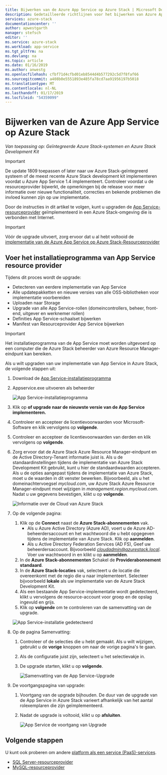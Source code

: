 ```yaml
---
title: Bijwerken van de Azure App Service op Azure Stack | Microsoft Docs
description: Gedetailleerde richtlijnen voor het bijwerken van Azure App Service in Azure Stack
services: azure-stack
documentationcenter: ''
author: apwestgarth
manager: stefsch
editor: ''
ms.service: azure-stack
ms.workload: app-service
ms.tgt_pltfrm: na
ms.devlang: na
ms.topic: article
ms.date: 01/16/2019
ms.author: anwestg
ms.openlocfilehash: cfbf71d4cfbd01eb8544d4b577292c5d7f8faf66
ms.sourcegitcommit: a408b0e5551893e485fa78cd7aa91956197b5018
ms.translationtype: MT
ms.contentlocale: nl-NL
ms.lasthandoff: 01/17/2019
ms.locfileid: "54359099"
---
```

# <a name="update-azure-app-service-on-azure-stack"></a>Bijwerken van de Azure App Service op Azure Stack

*Van toepassing op: Geïntegreerde Azure Stack-systemen en Azure Stack Development Kit*

> [!IMPORTANT]  
> De update 1809 toepassen of later naar uw Azure Stack-geïntegreerd systeem of de meest recente Azure Stack development kit implementeren voordat u Azure App Service 1.4 implementeert. Controleer voordat u de resourceprovider bijwerkt, de opmerkingen bij de release voor meer informatie over nieuwe functionaliteit, correcties en bekende problemen die invloed kunnen zijn op uw implementatie.

Door de instructies in dit artikel te volgen, kunt u upgraden de [App Service-resourceprovider](azure-stack-app-service-overview.md) geïmplementeerd in een Azure Stack-omgeving die is verbonden met Internet.

> [!IMPORTANT]  
> Vóór de upgrade uitvoert, zorg ervoor dat u al hebt voltooid de [implementatie van de Azure App Service op Azure Stack-Resourceprovider](azure-stack-app-service-deploy.md)

## <a name="run-the-app-service-resource-provider-installer"></a>Voer het installatieprogramma van App Service resource provider

Tijdens dit proces wordt de upgrade:

* Detecteren van eerdere implementatie van App Service
* Alle updatepakketten en nieuwe versies van alle OSS-bibliotheken voor implementatie voorbereiden
* Uploaden naar Storage
* Upgrade van alle App Service-rollen (domeincontrollers, beheer, front-end, uitgever en werknemer rollen)
* Definities App Service-schaalset bijwerken
* Manifest van Resourceprovider App Service bijwerken

> [!IMPORTANT]
> Het installatieprogramma van de App Service moet worden uitgevoerd op een computer die de Azure Stack beheerder van Azure Resource Manager-eindpunt kan bereiken.
>
>

Als u wilt upgraden van uw implementatie van App Service in Azure Stack, de volgende stappen uit:

1. Download de [App Service-installatieprogramma](https://aka.ms/appsvcupdate4installer)

2. Appservice.exe uitvoeren als beheerder

    ![App Service-installatieprogramma][1]

3. Klik op **of upgrade naar de nieuwste versie van de App Service implementeren.**

4. Controleer en accepteer de licentievoorwaarden voor Microsoft-Software en klik vervolgens op **volgende**.

5. Controleer en accepteer de licentievoorwaarden van derden en klik vervolgens op **volgende**.

6. Zorg ervoor dat de Azure Stack Azure Resource Manager-eindpunt en de Active Directory-Tenant informatie juist is. Als u de standaardinstellingen tijdens de implementatie van Azure Stack Development Kit gebruikt, kunt u hier de standaardwaarden accepteren. Als u de opties aangepast tijdens de implementatie van Azure Stack, moet u de waarden in dit venster bewerken. Bijvoorbeeld, als u het domeinachtervoegsel *mycloud.com*, uw Azure Stack Azure Resource Manager-eindpunt moet wijzigen in *management.region.mycloud.com*. Nadat u uw gegevens bevestigen, klikt u op **volgende**.

    ![Informatie over de Cloud van Azure Stack][2]

7. Op de volgende pagina:

   1. Klik op de **Connect** naast de **Azure Stack-abonnementen** vak.
        * Als u Azure Active Directory (Azure AD), voert u de Azure AD-beheerdersaccount en het wachtwoord die u hebt opgegeven tijdens de implementatie van Azure Stack. Klik op **aanmelden**.
        * Als u Active Directory Federation Services (AD FS), Geef uw beheerdersaccount. Bijvoorbeeld *cloudadmin@azurestack.local*. Voer uw wachtwoord in en klikt u op **aanmelden**.
   2. In de **Azure Stack-abonnementen** Schakel de **Providerabonnement standaard**.
   3. In de **Azure Stack-locaties** vak, selecteert u de locatie die overeenkomt met de regio die u naar implementeert. Selecteer bijvoorbeeld **lokale** als uw implementatie van de Azure Stack Development Kit.
   4. Als een bestaande App Service-implementatie wordt gedetecteerd, klikt u vervolgens de resource-account voor groep en de opslag ingevuld en grijs.
   5. Klik op **volgende** om te controleren van de samenvatting van de upgrade.

    ![App Service-installatie gedetecteerd][3]

8. Op de pagina Samenvatting:
   1. Controleer of de selecties die u hebt gemaakt. Als u wilt wijzigen, gebruikt u de **vorige** knoppen om naar de vorige pagina's te gaan.
   2. Als de configuratie juist zijn, selecteert u het selectievakje in.
   3. De upgrade starten, klikt u op **volgende**.

       ![Samenvatting van de App Service-Upgrade][4]

9. De voortgangspagina van upgrade:
    1. Voortgang van de upgrade bijhouden. De duur van de upgrade van de App Service in Azure Stack varieert afhankelijk van het aantal rolexemplaren die zijn geïmplementeerd.
    2. Nadat de upgrade is voltooid, klikt u op **afsluiten**.

        ![App Service de voortgang van Upgrade][5]

<!--Image references-->
[1]: ./media/azure-stack-app-service-update/app-service-exe.png
[2]: ./media/azure-stack-app-service-update/app-service-azure-resource-manager-endpoints.png
[3]: ./media/azure-stack-app-service-update/app-service-installation-detected.png
[4]: ./media/azure-stack-app-service-update/app-service-upgrade-summary.png
[5]: ./media/azure-stack-app-service-update/app-service-upgrade-complete.png

## <a name="next-steps"></a>Volgende stappen

U kunt ook proberen om andere [platform als een service (PaaS)-services](azure-stack-tools-paas-services.md).

* [SQL Server-resourceprovider](azure-stack-sql-resource-provider-deploy.md)
* [MySQL-resourceprovider](azure-stack-mysql-resource-provider-deploy.md)
